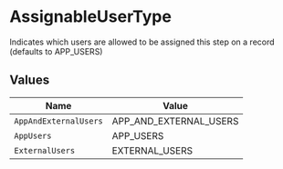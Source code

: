 # AssignableUserType

Indicates which users are allowed to be assigned this step on a record (defaults to APP_USERS)


## Values

| Name                   | Value                  |
| ---------------------- | ---------------------- |
| `AppAndExternalUsers`  | APP_AND_EXTERNAL_USERS |
| `AppUsers`             | APP_USERS              |
| `ExternalUsers`        | EXTERNAL_USERS         |